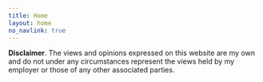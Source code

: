 ```yaml
---
title: Home
layout: home
no_navlink: true
---
```


**Disclaimer**. The views and opinions expressed on this website are my own and do not under
any circumstances represent the views held by my employer or those of any other
associated parties.
